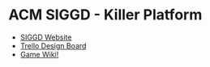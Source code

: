 ACM SIGGD - Killer Platform
===================

* [SIGGD Website](http://siggd.cs.purdue.edu)  
* [Trello Design Board](https://trello.com/b/qwIlfSLT/2014-player-as-platform)  
* [Game Wiki!](http://github.com/PurdueSIGGD/KillerPlatform/wiki)
